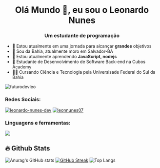 <h1 align="center">Olá Mundo 👋, eu sou o Leonardo Nunes</h1>
<h3 align="center">Um estudante de programação</h3>

-  🔭 Estou atualmente em uma jornada para alcançar **grandes** objetivos
-  📍 Sou da Bahia, atualmente moro em Salvador-BA
-  🌱 Estou atualmente aprendendo **JavaScript, nodejs**
-  🧠 Estudante de Desenvolvimento de Software Back-end na Cubos Academy
-  👨‍🎓 Cursando Ciência e Tecnologia pela Universisade Federal do Sul da Bahia

<p align="left"> <img src="https://komarev.com/ghpvc/?username=futurodevleo&label=Profile%20views&color=0e75b6&style=flat" alt="futurodevleo" /> </p>

<h3 align="left">Redes Sociais:</h3>
<p align="left">
<a href="https://linkedin.com/in/leonardo-nunes-dev" target="blank"><img src="https://skillicons.dev/icons?i=linkedin" alt="leonardo-nunes-dev" /></a>
<a href="https://instagram.com/leonnunes07" target="blank"><img src="https://skillicons.dev/icons?i=instagram" alt="leonnunes07" /></a>
</p>

<h3 align="left">Linguagens e ferramentas:</h3>
<p align="left">
  <a href="https://skillicons.dev">
    <img src="https://skillicons.dev/icons?i=js,nodejs,git,css,html,vscode" />
  </a>
</p>

## 🔥 Github Stats

![Anurag's GitHub stats](https://github-readme-stats.vercel.app/api?username=futurodevleo&show_icons=true&theme=dracula&card_width=400) [![GitHub Streak](http://github-readme-streak-stats.herokuapp.com?user=futurodevleo&theme=dracula&card_width=435)](https://git.io/streak-stats)
![Top Langs](https://github-readme-stats.vercel.app/api/top-langs/?username=futurodevleo&show_icons=true&theme=dracula&layout=compact&card_width=435)
